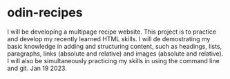 # odin-recipes
I will be developing a multipage recipe website. This project is to practice and develop my recently learned HTML skills. I will de demostrating my basic knowledge in adding and structuring content, such as headings, lists, paragraphs, links (absolute and relative) and images (absolute and relative). I will also be simultaneously practicing my skills in using the command line and git. Jan 19 2023. 